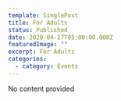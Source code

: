 ```yaml
---
template: SinglePost
title: For Adults
status: Published
date: 2020-04-27T05:00:00.000Z
featuredImage: ""
excerpt: For Adults
categories:
  - category: Events
---
```

No content provided